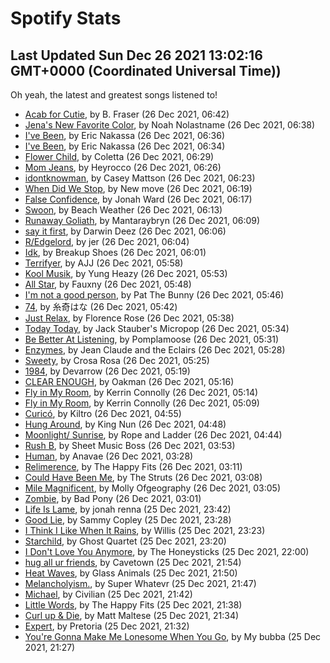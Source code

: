 
# Spotify Stats
## Last Updated Sun Dec 26 2021 13:02:16 GMT+0000 (Coordinated Universal Time))

Oh yeah, the latest and greatest songs listened to!

- [Acab for Cutie](https://www.last.fm/music/B.+Fraser/_/Acab+for+Cutie), by B. Fraser (26 Dec 2021, 06:42)
- [Jena's New Favorite Color](https://www.last.fm/music/Noah+Nolastname/_/Jena%27s+New+Favorite+Color), by Noah Nolastname (26 Dec 2021, 06:38)
- [I've Been](https://www.last.fm/music/Eric+Nakassa/_/I%27ve+Been), by Eric Nakassa (26 Dec 2021, 06:36)
- [I've Been](https://www.last.fm/music/Eric+Nakassa/_/I%27ve+Been), by Eric Nakassa (26 Dec 2021, 06:34)
- [Flower Child](https://www.last.fm/music/Coletta/_/Flower+Child), by Coletta (26 Dec 2021, 06:29)
- [Mom Jeans](https://www.last.fm/music/Heyrocco/_/Mom+Jeans), by Heyrocco (26 Dec 2021, 06:26)
- [idontknowman](https://www.last.fm/music/Casey+Mattson/_/idontknowman), by Casey Mattson (26 Dec 2021, 06:23)
- [When Did We Stop](https://www.last.fm/music/New+move/_/When+Did+We+Stop), by New move (26 Dec 2021, 06:19)
- [False Confidence](https://www.last.fm/music/Jonah+Ward/_/False+Confidence), by Jonah Ward (26 Dec 2021, 06:17)
- [Swoon](https://www.last.fm/music/Beach+Weather/_/Swoon), by Beach Weather (26 Dec 2021, 06:13)
- [Runaway Goliath](https://www.last.fm/music/Mantaraybryn/_/Runaway+Goliath), by Mantaraybryn (26 Dec 2021, 06:09)
- [say it first](https://www.last.fm/music/Darwin+Deez/_/say+it+first), by Darwin Deez (26 Dec 2021, 06:06)
- [R/Edgelord](https://www.last.fm/music/jer/_/R%2FEdgelord), by jer (26 Dec 2021, 06:04)
- [Idk](https://www.last.fm/music/Breakup+Shoes/_/Idk), by Breakup Shoes (26 Dec 2021, 06:01)
- [Terrifyer](https://www.last.fm/music/AJJ/_/Terrifyer), by AJJ (26 Dec 2021, 05:58)
- [Kool Musik](https://www.last.fm/music/Yung+Heazy/_/Kool+Musik), by Yung Heazy (26 Dec 2021, 05:53)
- [All Star](https://www.last.fm/music/Fauxny/_/All+Star), by Fauxny (26 Dec 2021, 05:48)
- [I'm not a good person](https://www.last.fm/music/Pat+The+Bunny/_/I%27m+not+a+good+person), by Pat The Bunny (26 Dec 2021, 05:46)
- [74](https://www.last.fm/music/%E7%B3%B8%E5%A5%87%E3%81%AF%E3%81%AA/_/74), by 糸奇はな (26 Dec 2021, 05:42)
- [Just Relax](https://www.last.fm/music/Florence+Rose/_/Just+Relax), by Florence Rose (26 Dec 2021, 05:38)
- [Today Today](https://www.last.fm/music/Jack+Stauber%27s+Micropop/_/Today+Today), by Jack Stauber's Micropop (26 Dec 2021, 05:34)
- [Be Better At Listening](https://www.last.fm/music/Pomplamoose/_/Be+Better+At+Listening), by Pomplamoose (26 Dec 2021, 05:31)
- [Enzymes](https://www.last.fm/music/Jean+Claude+and+the+Eclairs/_/Enzymes), by Jean Claude and the Eclairs (26 Dec 2021, 05:28)
- [Sweety](https://www.last.fm/music/Crosa+Rosa/_/Sweety), by Crosa Rosa (26 Dec 2021, 05:25)
- [1984](https://www.last.fm/music/Devarrow/_/1984), by Devarrow (26 Dec 2021, 05:19)
- [CLEAR ENOUGH](https://www.last.fm/music/Oakman/_/CLEAR+ENOUGH), by Oakman (26 Dec 2021, 05:16)
- [Fly in My Room](https://www.last.fm/music/Kerrin+Connolly/_/Fly+in+My+Room), by Kerrin Connolly (26 Dec 2021, 05:14)
- [Fly in My Room](https://www.last.fm/music/Kerrin+Connolly/_/Fly+in+My+Room), by Kerrin Connolly (26 Dec 2021, 05:09)
- [Curicó](https://www.last.fm/music/Kiltro/_/Curic%C3%B3), by Kiltro (26 Dec 2021, 04:55)
- [Hung Around](https://www.last.fm/music/King+Nun/_/Hung+Around), by King Nun (26 Dec 2021, 04:48)
- [Moonlight/ Sunrise](https://www.last.fm/music/Rope+and+Ladder/_/Moonlight%2F+Sunrise), by Rope and Ladder (26 Dec 2021, 04:44)
- [Rush B](https://www.last.fm/music/Sheet+Music+Boss/_/Rush+B), by Sheet Music Boss (26 Dec 2021, 03:53)
- [Human](https://www.last.fm/music/Anavae/_/Human), by Anavae (26 Dec 2021, 03:28)
- [Relimerence](https://www.last.fm/music/The+Happy+Fits/_/Relimerence), by The Happy Fits (26 Dec 2021, 03:11)
- [Could Have Been Me](https://www.last.fm/music/The+Struts/_/Could+Have+Been+Me), by The Struts (26 Dec 2021, 03:08)
- [Mile Magnificent](https://www.last.fm/music/Molly+Ofgeography/_/Mile+Magnificent), by Molly Ofgeography (26 Dec 2021, 03:05)
- [Zombie](https://www.last.fm/music/Bad+Pony/_/Zombie), by Bad Pony (26 Dec 2021, 03:01)
- [Life Is Lame](https://www.last.fm/music/jonah+renna/_/Life+Is+Lame), by jonah renna (25 Dec 2021, 23:42)
- [Good Lie](https://www.last.fm/music/Sammy+Copley/_/Good+Lie), by Sammy Copley (25 Dec 2021, 23:28)
- [I Think I Like When It Rains](https://www.last.fm/music/Willis/_/I+Think+I+Like+When+It+Rains), by Willis (25 Dec 2021, 23:23)
- [Starchild](https://www.last.fm/music/Ghost+Quartet/_/Starchild), by Ghost Quartet (25 Dec 2021, 23:20)
- [I Don't Love You Anymore](https://www.last.fm/music/The+Honeysticks/_/I+Don%27t+Love+You+Anymore), by The Honeysticks (25 Dec 2021, 22:00)
- [hug all ur friends](https://www.last.fm/music/Cavetown/_/hug+all+ur+friends), by Cavetown (25 Dec 2021, 21:54)
- [Heat Waves](https://www.last.fm/music/Glass+Animals/_/Heat+Waves), by Glass Animals (25 Dec 2021, 21:50)
- [Melancholyism.](https://www.last.fm/music/Super+Whatevr/_/Melancholyism.), by Super Whatevr (25 Dec 2021, 21:47)
- [Michael](https://www.last.fm/music/Civilian/_/Michael), by Civilian (25 Dec 2021, 21:42)
- [Little Words](https://www.last.fm/music/The+Happy+Fits/_/Little+Words), by The Happy Fits (25 Dec 2021, 21:38)
- [Curl up & Die](https://www.last.fm/music/Matt+Maltese/_/Curl+up+&+Die), by Matt Maltese (25 Dec 2021, 21:34)
- [Expert](https://www.last.fm/music/Pretoria/_/Expert), by Pretoria (25 Dec 2021, 21:32)
- [You're Gonna Make Me Lonesome When You Go](https://www.last.fm/music/My+bubba/_/You%27re+Gonna+Make+Me+Lonesome+When+You+Go), by My bubba (25 Dec 2021, 21:27)
